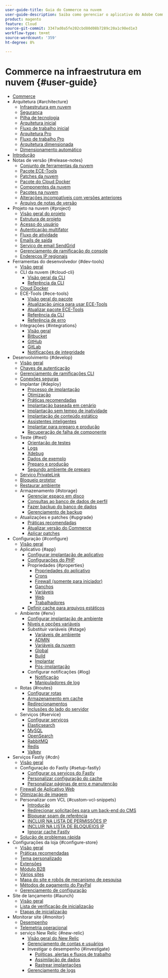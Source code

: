 ```yaml
---
user-guide-title: Guia do Commerce na nuvem
user-guide-description: Saiba como gerenciar o aplicativo do Adobe Commerce na infraestrutura em nuvem.
product: magento
feature: Cloud
source-git-commit: 3347ad0a5fe202cbd80d08b7289c20a1c98ed1e3
workflow-type: tm+mt
source-wordcount: '359'
ht-degree: 8%

---
```



# Commerce na infraestrutura em nuvem {#user-guide}

+ [Commerce](overview.md)
+ Arquitetura {#architecture}
   + [Infraestrutura em nuvem](architecture/cloud-architecture.md)
   + [Segurança](architecture/security.md)
   + [Pilha de tecnologia](architecture/tech-stack.md)
   + [Arquitetura inicial](architecture/starter-architecture.md)
   + [Fluxo de trabalho inicial](architecture/starter-develop-deploy-workflow.md)
   + [Arquitetura Pro](architecture/pro-architecture.md)
   + [Fluxo de trabalho Pro](architecture/pro-develop-deploy-workflow.md)
   + [Arquitetura dimensionada](architecture/scaled-architecture.md)
   + [Dimensionamento automático](architecture/autoscaling.md)
+ [Introdução](https://experienceleague.adobe.com/docs/commerce-on-cloud/start/overview.html)
+ Notas de versão {#release-notes}
   + [Conjunto de ferramentas da nuvem](release-notes/cloud-tools-suite.md)
   + [Pacote ECE-Tools](release-notes/ece-tools-package.md)
   + [Patches da nuvem](release-notes/cloud-patches.md)
   + [Pacote do Cloud Docker](release-notes/cloud-docker.md)
   + [Componentes da nuvem](release-notes/cloud-components.md)
   + [Pacotes na nuvem](release-notes/cloud-packages.md)
   + [Alterações incompatíveis com versões anteriores](release-notes/backward-incompatible-changes.md)
   + [Arquivo de notas de versão](release-notes/cloud-release-archive.md)
+ Projeto na nuvem {#project}
   + [Visão geral do projeto](project/overview.md)
   + [Estrutura de projeto](project/file-structure.md)
   + [Acesso do usuário](project/user-access.md)
   + [Autenticação multifator](project/multi-factor-authentication.md)
   + [Fluxo de atividade](project/activity-stream.md)
   + [Emails de saída](project/outgoing-emails.md)
   + [Serviço de email SendGrid](project/sendgrid.md)
   + [Gerenciamento de ramificação do console](project/console-branches.md)
   + [Endereços IP regionais](project/regional-ip-addresses.md)
+ Ferramentas do desenvolvedor {#dev-tools}
   + [Visão geral](dev-tools/overview.md)
   + CLI da nuvem {#cloud-cli}
      + [Visão geral da CLI](dev-tools/cloud-cli-overview.md)
      + [Referência da CLI](dev-tools/cloud-cli-reference.md)
   + [Cloud Docker](dev-tools/cloud-docker.md)
   + ECE-Tools {#ece-tools}
      + [Visão geral do pacote](dev-tools/package-overview.md)
      + [Atualização única para usar ECE-Tools](dev-tools/install-package.md)
      + [Atualizar pacote ECE-Tools](dev-tools/update-package.md)
      + [Referência da CLI](dev-tools/ece-tools-cli-reference.md)
      + [Referência de erro](dev-tools/error-reference.md)
   + Integrações {#integrations}
      + [Visão geral](integrations/overview.md)
      + [Bitbucket](integrations/bitbucket.md)
      + [GitHub](integrations/github.md)
      + [GitLab](integrations/gitlab.md)
      + [Notificações de integridade](integrations/health-notifications.md)
+ Desenvolvimento {#develop}
   + [Visão geral](development/overview.md)
   + [Chaves de autenticação](development/authentication-keys.md)
   + [Gerenciamento de ramificações CLI](development/cli-branches.md)
   + [Conexões seguras](development/secure-connections.md)
   + Implantar {#deploy}
      + [Processo de implantação](deploy/process.md)
      + [Otimização](deploy/optimization.md)
      + [Práticas recomendadas](deploy/best-practices.md)
      + [Implantação baseada em cenário](deploy/scenario-based.md)
      + [Implantação sem tempo de inatividade](deploy/reduce-downtime.md)
      + [Implantação de conteúdo estático](deploy/static-content.md)
      + [Assistentes inteligentes](deploy/smart-wizards.md)
      + [Implantar para preparo e produção](deploy/staging-production.md)
      + [Recuperação de falha de componente](deploy/recover-failed-deployment.md)
   + Teste {#test}
      + [Orientação de testes](test/guidance.md)
      + [Logs](test/log-locations.md)
      + [Xdebug](test/debug.md)
      + [Dados de exemplo](test/sample-data.md)
      + [Preparo e produção](test/staging-and-production.md)
      + [Segundo ambiente de preparo](test/second-staging.md)
   + [Serviço PrivateLink](development/privatelink-service.md)
   + [Bloqueio protetor](development/protective-block.md)
   + [Restaurar ambiente](development/restore-environment.md)
   + Armazenamento {#storage}
      + [Gerenciar espaço em disco](storage/manage-disk-space.md)
      + [Consultas ao banco de dados de perfil](storage/profile-database-queries.md)
      + [Fazer backup do banco de dados](storage/database-dump.md)
      + [Gerenciamento de backup](storage/snapshots.md)
   + Atualizações e patches {#upgrade}
      + [Práticas recomendadas](development/best-practices.md)
      + [Atualizar versão do Commerce](development/commerce-version.md)
      + [Aplicar patches](development/apply-patches.md)
+ Configuração {#configure}
   + [Visão geral](environment/overview.md)
   + Aplicativo {#app}
      + [Configurar implantação de aplicativo](application/configure-app-yaml.md)
      + [Configurações do PHP](application/php-settings.md)
      + Propriedades {#properties}
         + [Propriedades do aplicativo](application/properties.md)
         + [Crons](application/crons-property.md)
         + [Firewall (somente para iniciador)](application/firewall-property.md)
         + [Ganchos](application/hooks-property.md)
         + [Variáveis](application/variables-property.md)
         + [Web](application/web-property.md)
         + [Trabalhadores](application/workers-property.md)
      + [Definir cache para arquivos estáticos](application/set-cache.md)
   + Ambiente {#env}
      + [Configurar implantação de ambiente](environment/configure-env-yaml.md)
      + [Níveis e opções variáveis](environment/variable-levels.md)
      + Substituir variáveis {#stage}
         + [Variáveis de ambiente](environment/variables-intro.md)
         + [ADMIN](environment/variables-admin.md)
         + [Variáveis da nuvem](environment/variables-cloud.md)
         + [Global](environment/variables-global.md)
         + [Build](environment/variables-build.md)
         + [Implantar](environment/variables-deploy.md)
         + [Pós-implantação](environment/variables-post-deploy.md)
      + Configurar notificações {#log}
         + [Notificação](environment/set-up-notifications.md)
         + [Manipuladores de log](environment/log-handlers.md)
   + Rotas {#routes}
      + [Configurar rotas](routes/routes-yaml.md)
      + [Armazenamento em cache](routes/caching.md)
      + [Redirecionamentos](routes/redirects.md)
      + [Inclusões do lado do servidor](routes/server-side-includes.md)
   + Serviços {#service}
      + [Configurar serviços](services/services-yaml.md)
      + [Elasticsearch](services/elasticsearch.md)
      + [MySQL](services/mysql.md)
      + [OpenSearch](services/opensearch.md)
      + [RabbitMQ](services/rabbitmq.md)
      + [Redis](services/redis.md)
      + [Valkey](services/valkey.md)
+ Serviços Fastly {#cdn}
   + [Visão geral](cdn/fastly.md)
   + Configuração do Fastly {#setup-fastly}
      + [Configurar os serviços do Fastly](cdn/fastly-configuration.md)
      + [Personalizar configuração do cache](cdn/fastly-custom-cache-configuration.md)
      + [Personalizar páginas de erro e manutenção](cdn/fastly-custom-response.md)
   + [Firewall de Aplicativo Web](cdn/fastly-waf-service.md)
   + [Otimização de imagem](cdn/fastly-image-optimization.md)
   + Personalizar com VCL {#custom-vcl-snippets}
      + [Introdução](cdn/fastly-vcl-custom-snippets.md)
      + [Redirecionar solicitações para um back-end do CMS](cdn/fastly-vcl-wordpress.md)
      + [Bloquear spam de referência](cdn/fastly-vcl-badreferer.md)
      + [INCLUIR NA LISTA DE PERMISSÕES IP](cdn/fastly-vcl-allowlist.md)
      + [INCLUIR NA LISTA DE BLOQUEIOS IP](cdn/fastly-vcl-blocking.md)
      + [Ignorar cache Fastly](cdn/fastly-vcl-bypass-to-origin.md)
   + [Solução de problemas rápida](cdn/fastly-troubleshooting.md)
+ Configurações da loja {#configure-store}
   + [Visão geral](store/overview.md)
   + [Práticas recomendadas](store/best-practices.md)
   + [Tema personalizado](store/custom-theme.md)
   + [Extensões](store/extensions.md)
   + [Módulo B2B](store/b2b-module.md)
   + [Vários sites](store/multiple-sites.md)
   + [Mapa do site e robôs de mecanismo de pesquisa](store/robots-sitemap.md)
   + [Métodos de pagamento do PayPal](store/paypal.md)
   + [Gerenciamento de configuração](store/store-settings.md)
+ Site de lançamento {#launch}
   + [Visão geral](launch/overview.md)
   + [Lista de verificação de inicialização](launch/checklist.md)
   + [Etapas de inicialização](launch/steps.md)
+ Monitorar site {#monitor}
   + [Desempenho](monitor/performance.md)
   + [Telemetria operacional](monitor/operational-telemetry.md)
   + serviço New Relic {#new-relic}
      + [Visão geral do New Relic](monitor/new-relic-service.md)
      + [Gerenciamento de contas e usuários](monitor/account-management.md)
      + Investigar o desempenho {#investigate}
         + [Políticas, alertas e fluxos de trabalho](monitor/investigate-performance.md)
         + [Assimilação de dados](monitor/ingest-data.md)
         + [Rastrear implantações](monitor/track-deployments.md)
      + [Gerenciamento de logs](monitor/log-management.md)
